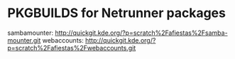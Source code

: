 # PKGBUILDS for Netrunner packages #

sambamounter: http://quickgit.kde.org/?p=scratch%2Fafiestas%2Fsamba-mounter.git
webaccounts: http://quickgit.kde.org/?p=scratch%2Fafiestas%2Fwebaccounts.git
